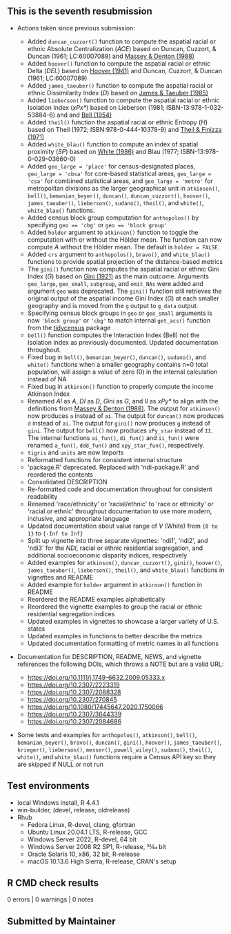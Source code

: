 ## This is the seventh resubmission

* Actions taken since previous submission:
  * Added `duncan_cuzzort()` function to compute the aspatial racial or ethnic Absolute Centralization (*ACE*) based on Duncan, Cuzzort, & Duncan (1961; LC:60007089) and [Massey & Denton (1988)](https://doi.org/10.1093/sf/67.2.281)
  * Added `hoover()` function to compute the aspatial racial or ethnic Delta (*DEL*) based on [Hoover (1941)](https://doi.org/10.1017/S0022050700052980) and Duncan, Cuzzort, & Duncan (1961; LC:60007089)
  * Added `james_taeuber()` function to compute the aspatial racial or ethnic Dissimilarity Index (*D*) based on [James & Taeuber (1985)](https://doi.org/10.2307/270845)
  * Added `lieberson()` function to compute the aspatial racial or ethnic Isolation Index (_xPx\*_) based on Lieberson (1981; ISBN-13:978-1-032-53884-6) and and [Bell (1954)](https://doi.org/10.2307/2574118)
  * Added `theil()` function the aspatial racial or ethnic Entropy (*H*) based on Theil (1972; ISBN:978-0-444-10378-9) and [Theil & Finizza (1971)](https://doi.org/110.1080/0022250X.1971.9989795)
  * Added `white_blau()` function to compute an index of spatial proximity (*SP*) based on [White (1986)](https://doi.org/10.2307/3644339) and Blau (1977; ISBN-13:978-0-029-03660-0)
  * Added `geo_large = 'place'` for census-designated places, `geo_large = 'cbsa'` for core-based statistical areas, `geo_large = 'csa'` for combined statistical areas, and `geo_large = 'metro'` for metropolitan divisions as the larger geographical unit in `atkinson()`, `bell()`, `bemanian_beyer()`, `duncan()`, `duncan_cuzzort()`, `hoover()`, `james_taeuber()`, `lieberson()`, `sudano()`, `theil()`, and `white()`, `white_blau()` functions.
  * Added census block group computation for `anthopolos()` by specifying `geo == 'cbg'` or `geo == 'block group'`
  * Added `holder` argument to `atkinson()` function to toggle the computation with or without the Hölder mean. The function can now compute *A* without the Hölder mean. The default is `holder = FALSE`.
  * Added `crs` argument to `anthopolos()`, `bravo()`, and `white_blau()` functions to provide spatial projection of the distance-based metrics
  * The `gini()` function now computes the aspatial racial or ethnic Gini Index (*G*) based on [Gini (1921)](https://doi.org/10.2307/2223319) as the main outcome. Arguments `geo_large`, `geo_small`, `subgroup`, and `omit_NAs` were added and argument `geo` was deprecated. The `gini()` function still retrieves the original output of the aspatial income Gini Index (*G*) at each smaller geography and is moved from the `g` output to `g_data` output.
  * Specifying census block groups in `geo` or `geo_small` arguments is now `'block group'` or `'cbg'` to match internal `get_acs()` function from the [tidycensus](https://CRAN.R-project.org/package=tidycensus) package
  * `bell()` function computes the Interaction Index (Bell) not the Isolation Index as previously documented. Updated documentation throughout.
  * Fixed bug in `bell()`, `bemanian_beyer()`, `duncan()`, `sudano()`, and `white()` functions when a smaller geography contains n=0 total population, will assign a value of zero (0) in the internal calculation instead of NA
  * Fixed bug in `atkinson()` function to properly compute the income Atkinson Index
  * Renamed *AI* as *A*, *DI* as *D*, *Gini* as *G*, and *II* as _xPy\*_ to align with the definitions from [Massey & Denton (1988)](https://doi.org/10.1093/sf/67.2.281). The output for `atkinson()` now produces `a` instead of `ai`. The output for `duncan()` now produces `d` instead of `ai`. The output for `gini()` now produces `g` instead of `gini`. The output for `bell()` now produces `xPy_star` instead of `II`. The internal functions `ai_fun()`, `di_fun()` and `ii_fun()` were renamed `a_fun()`, `ddd_fun()` and `xpy_star_fun()`, respectively.
  * `tigris` and `units` are now Imports
  * Reformatted functions for consistent internal structure
  * 'package.R' deprecated. Replaced with 'ndi-package.R' and reordered the contents
  * Consolidated DESCRIPTION
  * Re-formatted code and documentation throughout for consistent readability
  * Renamed 'race/ethnicity' or 'racial/ethnic' to 'race or ethnicity' or 'racial or ethnic' throughout documentation to use more modern, inclusive, and appropriate language
  * Updated documentation about value range of *V* (White) from `{0 to 1}` to `{-Inf to Inf}`
  * Split up vignette into three separate vignettes: 'ndi1', 'ndi2', and 'ndi3' for the *NDI*, racial or ethnic residential segregation, and additional socioeconomic disparity indices, respectively
  * Added examples for `atkinson()`, `duncan_cuzzort()`, `gini()`, `hoover()`, `james_taeuber()`, `lieberson()`, `theil()`, and `white_blau()` functions in vignettes and README
  * Added example for `holder` argument in `atkinson()` function in README
  * Reordered the README examples alphabetically
  * Reordered the vignette examples to group the racial or ethnic residential segregation indices
  * Updated examples in vignettes to showcase a larger variety of U.S. states
  * Updated examples in functions to better describe the metrics
  * Updated documentation formatting of metric names in all functions

* Documentation for DESCRIPTION, README, NEWS, and vignette references the following DOIs, which throws a NOTE but are a valid URL:
  * <https://doi.org/10.1111/j.1749-6632.2009.05333.x>
  * <https://doi.org/10.2307/2223319>
  * <https://doi.org/10.2307/2088328>
  * <https://doi.org/10.2307/270845>
  * <https://doi.org/10.1080/17445647.2020.1750066>
  * <https://doi.org/10.2307/3644339>
  * <https://doi.org/10.2307/2084686>
  
* Some tests and examples for `anthopolos()`, `atkinson()`, `bell()`, `bemanian_beyer()`, `bravo()`, `duncan()`, `gini()`, `hoover()`, `james_taeuber()`, `krieger()`, `lieberson()`, `messer()`, `powell_wiley()`, `sudano()`, `theil()`, `white()`, and `white_blau()` functions require a Census API key so they are skipped if NULL or not run

## Test environments
* local Windows install, R 4.4.1
* win-builder, (devel, release, oldrelease)
* Rhub
  * Fedora Linux, R-devel, clang, gfortran
  * Ubuntu Linux 20.04.1 LTS, R-release, GCC
  * Windows Server 2022, R-devel, 64 bit
  * Windows Server 2008 R2 SP1, R-release, 32⁄64 bit
  * Oracle Solaris 10, x86, 32 bit, R-release
  * macOS 10.13.6 High Sierra, R-release, CRAN's setup

## R CMD check results
0 errors | 0 warnings | 0 notes

## Submitted by Maintainer
